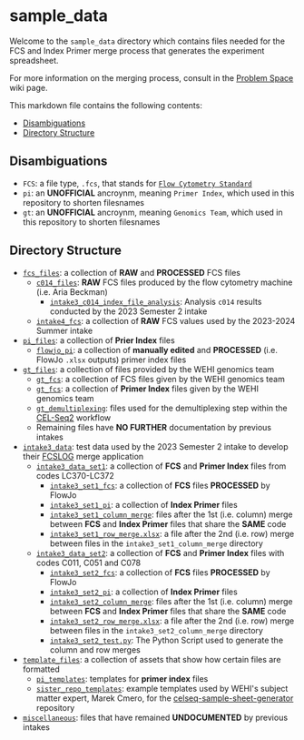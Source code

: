 # sample_data

Welcome to the ```sample_data``` directory which contains files needed for the FCS and Index Primer merge process 
that generates the experiment spreadsheet. 

For more information on the merging process, consult in the [Problem Space](https://github.com/WEHI-ResearchComputing/Genomics-Metadata-Multiplexing/wiki/Problem-Space) wiki page.

This markdown file contains the following contents:
- [Disambiguations](#disambiguations)
- [Directory Structure](#directory-structure)

## Disambiguations
- ```FCS```: a file type, ```.fcs```, that stands for [```Flow Cytometry Standard```](https://en.wikipedia.org/wiki/Flow_Cytometry_Standard)
- ```pi```: an **UNOFFICIAL** ancroynm, meaning ```Primer Index```, which  used in this repository to shorten filesnames
- ```gt```: an **UNOFFICIAL** ancroynm, meaning ```Genomics Team```, which  used in this repository to shorten filesnames

## Directory Structure
- [```fcs_files```](./fcs_files/): a collection of **RAW** and **PROCESSED** FCS files
    - [```c014_files```](./fcs_files/c014_fcs/): **RAW** FCS files produced by the flow cytometry machine (i.e. Aria Beckman)
        - [```intake3_c014_index_file_analysis```](./fcs_files/c014_fcs/intake3_c014_index_file_analysis/): Analysis ```c014``` results conducted by the 2023 Semester 2 intake
    - [```intake4_fcs```](./fcs_files/intake4_fcs/): a collection of **RAW** FCS values used by the 2023-2024 Summer intake
- [```pi_files```](./pi_files/): a collection of **Prier Index** files
    - [```flowjo_pi```](./pi_files/flowjo_pi/): a collection of **manually edited** and **PROCESSED** (i.e. FlowJo ```.xlsx``` outputs) primer index files
- [```gt_files```](./gt_files/): a collection of files provided by the WEHI genomics team
    - [```gt_fcs```](./gt_files/gt_fcs/): a collection of FCS files given by the WEHI genomics team
    - [```gt_fcs```](./gt_files/gt_pi/): a collection of **Primer Index** files given by the WEHI genomics team
    - [```gt_demultiplexing```](./gt_files/gt_demultiplexing/): files used for the demultiplexing step within the [CEL-Seq2](https://github.com/WEHI-ResearchComputing/Genomics-Metadata-Multiplexing/wiki/Problem-Space#cel-seq2-workflow) workflow
    - Remaining files have **NO FURTHER** documentation by previous intakes
- [```intake3_data```](./intake3_data/): test data used by the 2023 Semester 2 intake to develop their [FCSLOG](https://github.com/WEHI-ResearchComputing/Genomics-Metadata-Multiplexing/wiki/FCSLOG) merge application
    - [```intake3_data_set1```](./intake3_data/intake3_data_set1/): a collection of **FCS** and **Primer Index** files from codes LC370-LC372
        - [```intake3_set1_fcs```](./intake3_data/intake3_data_set1/intake3_set1_fcs/): a collection of **FCS** files **PROCESSED** by FlowJo
        - [```intake3_set1_pi```](./intake3_data/intake3_data_set1/intake3_set1_pi/): a collection of **Index Primer** files
        - [```intake3_set1_column_merge```](./intake3_data/intake3_data_set1/intake3_set1_column_merge/): files after the 1st (i.e. column) merge between **FCS** and **Index Primer** files that share the **SAME** code
        - [```intake3_set1_row_merge.xlsx```](./intake3_data/intake3_data_set1/intake3_set1_row_merge.xlsx): a file after the 2nd (i.e. row) merge between files in the ```intake3_set1_column_merge``` directory
    - [```intake3_data_set2```](./intake3_data/intake3_data_set2/): a collection of **FCS** and **Primer Index** files with codes C011, C051 and C078
        - [```intake3_set2_fcs```](./intake3_data/intake3_data_set2/intake3_set2_fcs/): a collection of **FCS** files **PROCESSED** by FlowJo
        - [```intake3_set2_pi```](./intake3_data/intake3_data_set2/intake3_set2_pi/): a collection of **Index Primer** files
        - [```intake3_set2_column_merge```](./intake3_data/intake3_data_set2/intake3_set2_column_merge/): files after the 1st (i.e. column) merge between **FCS** and **Index Primer** files that share the **SAME** code
        - [```intake3_set2_row_merge.xlsx```](./intake3_data/intake3_data_set2/intake3_set2_row_merge.xlsx): a file after the 2nd (i.e. row) merge between files in the ```intake3_set2_column_merge``` directory
        - [```intake3_set2_test.py```](./intake3_data/intake3_data_set2/intake3_set2_test.py): The Python Script used to generate the column and row merges
- [```template_files```](./template_files/): a collection of assets that show how certain files are formatted
    - [```pi_templates```](./template_files/pi_templates/): templates for **primer index** files
    - [```sister_repo_templates```](./template_files/sister_repo_templates/): example templates used by WEHI's subject matter expert, Marek Cmero, for the [celseq-sample-sheet-generator](https://github.com/WEHIGenomicsRnD/celseq-sample-sheet-generator) repository
- [```miscellaneous```](./miscellaneous/): files that have remained **UNDOCUMENTED** by previous intakes

